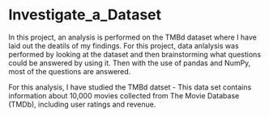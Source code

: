 # Investigate_a_Dataset
In this project, an analysis is performed on the TMBd dataset where I have laid out the deatils of my findings. For this project, data anlalysis was performed by looking at the dataset and then brainstorming what questions could be answered by using it. Then with the use of pandas and NumPy, most of the questions are answered.

For this analysis, I have studied the TMBd datset - This data set contains information about 10,000 movies collected from The Movie Database (TMDb), including user ratings and revenue. 
